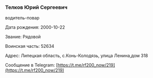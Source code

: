 ### Телков Юрий Сергеевич

водитель-повар

Дата рождения: 2000-10-22

Звание: Рядовой

Воинская часть: 52634

Адрес: Липецкая область, с.Конь-Колодязь, улица Ленина,дом 318

Сообщение в Telegram: [https://t.me/rf200_now/219](https://t.me/rf200_now/219)
